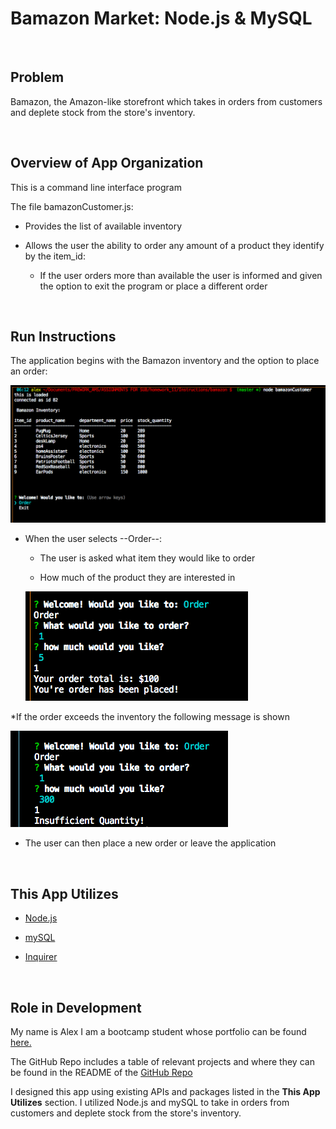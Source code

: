 # Bamazon Market: Node.js & MySQL
<br>

## Problem

Bamazon, the Amazon-like storefront which takes in orders from customers and deplete stock from the store's inventory.


<br>

## Overview of App Organization

This is a command line interface program


The file bamazonCustomer.js:

   * Provides the list of available inventory

   * Allows the user the ability to order any amount of a product they identify by the item_id:

     * If the user orders more than available the user is informed and given the option to exit the program or place a different order

<br>

## Run Instructions

The application begins with the Bamazon inventory and the option to place an order:

![Start Page](assets/images/StartPage.png)

   * When the user selects --Order--:

     * The user is asked what item they would like to order

     * How much of the product they are interested in
     
     ![Normal Order](assets/images/NormalOrder.png)

  *If the order exceeds the inventory the following message is shown

  ![Excessive Order](assets/images/ExcessiveOrder.png)

  * The user can then place a new order or leave the application

<br>

## This App Utilizes

   * [Node.js](https://nodejs.org/en/about/)

   * [mySQL](https://www.mysql.com/)

   * [Inquirer](https://www.npmjs.com/package/inquirer)



<br>

## Role in Development

My name is Alex I am a bootcamp student whose portfolio can be found
[here.]( https://alexsamalot19.github.io/Samalot-Alexander-Portfolio/)

The GitHub Repo includes a table of relevant projects and where they can be found in the README of the [GitHub Repo](https://github.com/alexSamalot19/Samalot-Alexander-Portfolio)


I designed this app using existing APIs and packages listed in the **This App Utilizes** section. I utilized Node.js and mySQL to take in orders from customers and deplete stock from the store's inventory.